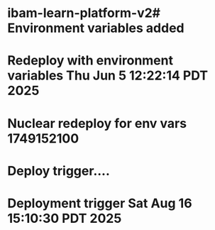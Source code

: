 # ibam-learn-platform-v2# Environment variables added
# Redeploy with environment variables Thu Jun  5 12:22:14 PDT 2025
# Nuclear redeploy for env vars 1749152100
# Deploy trigger....
# Deployment trigger Sat Aug 16 15:10:30 PDT 2025
